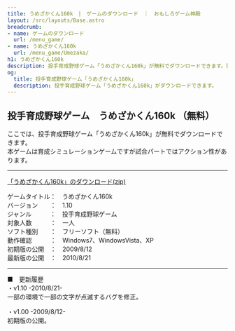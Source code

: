 ```yaml
---
title: うめざかくん160k　|　ゲームのダウンロード　｜　おもしろゲーム神殿
layout: /src/layouts/Base.astro
breadcrumb:
- name: ゲームのダウンロード
  url: /menu_game/
- name: うめざかくん160k
  url: /menu_game/Umezaka/
h1: うめざかくん160k
description: 投手育成野球ゲーム「うめざかくん160k」が無料でダウンロードできます。野球、ピッチング、そしてストレートに魅力を感じる人は是非！
og:
  title: 投手育成野球ゲーム「うめざかくん160k」
  description: 投手育成野球ゲーム「うめざかくん160k」がダウンロードできます。
---
```


## 投手育成野球ゲーム　うめざかくん160k （無料）

ここでは、投手育成野球ゲーム「うめざかくん160k」が無料でダウンロードできます。  
本ゲームは育成シミュレーションゲームですが試合パートではアクション性があります。  

---

[「うめざかくん160k」のダウンロード(zip)](/soft/Umezakakun160k/Umezakakun160k.zip "投手育成野球ゲーム「うめざかくん160k」のダウンロード (無料)")  

ゲームタイトル：　うめざかくん160k  
バージョン　　：　1.10  
ジャンル　　　：　投手育成野球ゲーム  
対象人数　　　：　一人  
ソフト種別　　：　フリーソフト（無料）  
動作確認　　　：　Windows7、WindowsVista、XP  
初期版の公開　：　2009/8/12  
最新版の公開　：　2010/8/21

---

■　更新履歴  
・v1.10 -2010/8/21-  
一部の環境で一部の文字が点滅するバグを修正。  
  
・v1.00 -2009/8/12-  
初期版の公開。